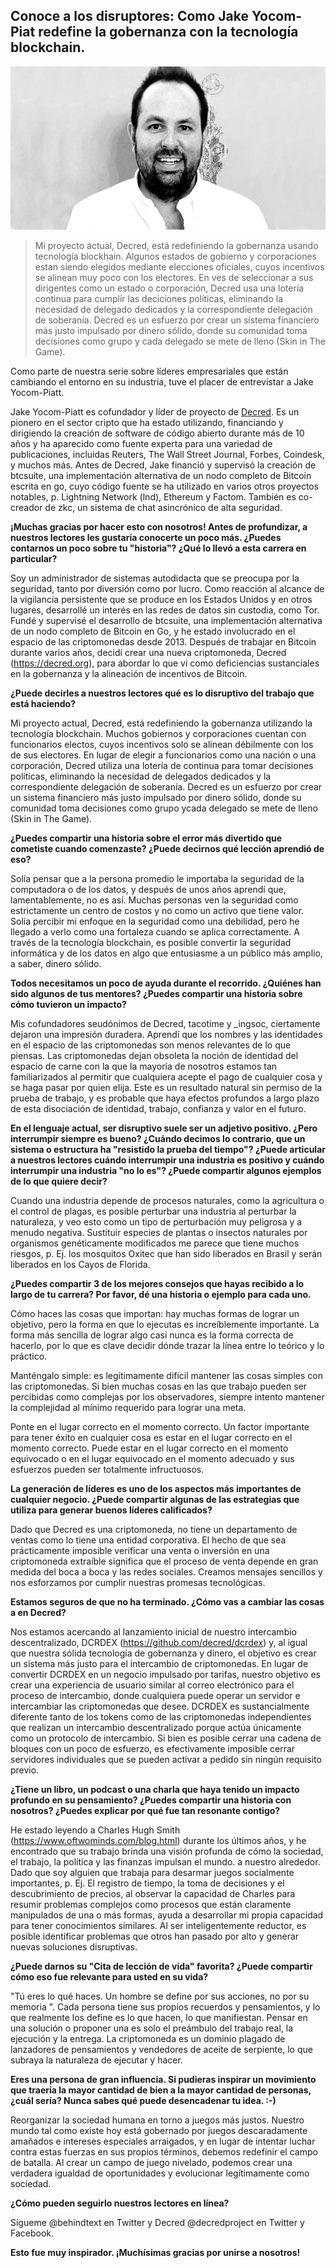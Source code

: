 ## Conoce a los disruptores: Como Jake Yocom-Piat redefine la gobernanza con la tecnología blockchain.

![jake-yocom-piat](https://github.com/DecredEs/traducciones/blob/master/assets/disruptivo-jake.jpeg)

> Mi proyecto actual, Decred, está redefiniendo la gobernanza usando tecnología blockhain. Algunos estados de gobierno y corporaciones estan siendo elegidos mediante elecciones oficiales, cuyos incentivos se alinean muy poco con los electores. En ves de seleccionar a sus dirigentes como un estado o corporación, Decred usa una lotería continua para cumplir las deciciones políticas, eliminando la necesidad de delegado dedicados y la correspondiente delegación de soberanía. Decred es un esfuerzo por crear un sistema financiero más justo impulsado por dinero sólido, donde su comunidad toma decisiones como grupo y cada delegado se mete de lleno (Skin in The Game).

Como parte de nuestra serie sobre líderes empresariales que están cambiando el entorno en su industria, tuve el placer de entrevistar a Jake Yocom-Piatt.

Jake Yocom-Piatt es cofundador y líder de proyecto de [Decred](https://decred.org/). Es un pionero en el sector cripto que ha estado utilizando, financiando y dirigiendo la creación de software de código abierto durante más de 10 años y ha aparecido como fuente experta para una variedad de publicaciones, incluidas Reuters, The Wall Street Journal, Forbes, Coindesk, y muchos más. Antes de Decred, Jake financió y supervisó la creación de btcsuite, una implementación alternativa de un nodo completo de Bitcoin escrita en go, cuyo código fuente se ha utilizado en varios otros proyectos notables, p. Lightning Network (lnd), Ethereum y Factom. También es co-creador de zkc, un sistema de chat asincrónico de alta seguridad.

**¡Muchas gracias por hacer esto con nosotros! Antes de profundizar, a nuestros lectores les gustaría conocerte un poco más. ¿Puedes contarnos un poco sobre tu "historia"? ¿Qué lo llevó a esta carrera en particular?**

Soy un administrador de sistemas autodidacta que se preocupa por la seguridad, tanto por diversión como por lucro. Como reacción al alcance de la vigilancia persistente que se produce en los Estados Unidos y en otros lugares, desarrollé un interés en las redes de datos sin custodia, como Tor. Fundé y supervisé el desarrollo de btcsuite, una implementación alternativa de un nodo completo de Bitcoin en Go, y he estado involucrado en el espacio de las criptomonedas desde 2013. Después de trabajar en Bitcoin durante varios años, decidí crear una nueva criptomoneda, Decred (https://decred.org), para abordar lo que vi como deficiencias sustanciales en la gobernanza y la alineación de incentivos de Bitcoin.

**¿Puede decirles a nuestros lectores qué es lo disruptivo del trabajo que está haciendo?**

Mi proyecto actual, Decred, está redefiniendo la gobernanza utilizando la tecnología blockchain. Muchos gobiernos y corporaciones cuentan con funcionarios electos, cuyos incentivos solo se alinean débilmente con los de sus electores. En lugar de elegir a funcionarios como una nación o una corporación, Decred utiliza una lotería de continua para tomar decisiones políticas, eliminando la necesidad de delegados dedicados y la correspondiente delegación de soberanía. Decred es un esfuerzo por crear un sistema financiero más justo impulsado por dinero sólido, donde su comunidad toma decisiones como grupo ycada delegado se mete de lleno (Skin in The Game).

**¿Puedes compartir una historia sobre el error más divertido que cometiste cuando comenzaste? ¿Puede decirnos qué lección aprendió de eso?**

Solía ​​pensar que a la persona promedio le importaba la seguridad de la computadora o de los datos, y después de unos años aprendí que, lamentablemente, no es así. Muchas personas ven la seguridad como estrictamente un centro de costos y no como un activo que tiene valor. Solía ​​percibir mi enfoque en la seguridad como una debilidad, pero he llegado a verlo como una fortaleza cuando se aplica correctamente. A través de la tecnología blockchain, es posible convertir la seguridad informática y de los datos en algo que entusiasme a un público más amplio, a saber, dinero sólido.

**Todos necesitamos un poco de ayuda durante el recorrido. ¿Quiénes han sido algunos de tus mentores? ¿Puedes compartir una historia sobre cómo tuvieron un impacto?**

Mis cofundadores seudónimos de Decred, tacotime y _ingsoc, ciertamente dejaron una impresión duradera. Aprendí que los nombres y las identidades en el espacio de las criptomonedas son menos relevantes de lo que piensas. Las criptomonedas dejan obsoleta la noción de identidad del espacio de carne con la que la mayoría de nosotros estamos tan familiarizados al permitir que cualquiera acepte el pago de cualquier cosa y se haga pasar por quien elija. Este es un resultado natural sin permiso de la prueba de trabajo, y es probable que haya efectos profundos a largo plazo de esta disociación de identidad, trabajo, confianza y valor en el futuro.

**En el lenguaje actual, ser disruptivo suele ser un adjetivo positivo. ¿Pero interrumpir siempre es bueno? ¿Cuándo decimos lo contrario, que un sistema o estructura ha "resistido la prueba del tiempo"? ¿Puede articular a nuestros lectores cuándo interrumpir una industria es positivo y cuándo interrumpir una industria "no lo es"? ¿Puede compartir algunos ejemplos de lo que quiere decir?**

Cuando una industria depende de procesos naturales, como la agricultura o el control de plagas, es posible perturbar una industria al perturbar la naturaleza, y veo esto como un tipo de perturbación muy peligrosa y a menudo negativa. Sustituir especies de plantas o insectos naturales por organismos genéticamente modificados me parece que tiene muchos riesgos, p. Ej. los mosquitos Oxitec que han sido liberados en Brasil y serán liberados en los Cayos de Florida.

**¿Puedes compartir 3 de los mejores consejos que hayas recibido a lo largo de tu carrera? Por favor, dé una historia o ejemplo para cada uno.**

Cómo haces las cosas que importan: hay muchas formas de lograr un objetivo, pero la forma en que lo ejecutas es increíblemente importante. La forma más sencilla de lograr algo casi nunca es la forma correcta de hacerlo, por lo que es clave decidir dónde trazar la línea entre lo teórico y lo práctico.

Manténgalo simple: es legítimamente difícil mantener las cosas simples con las criptomonedas. Si bien muchas cosas en las que trabajo pueden ser percibidas como complejas por los observadores, siempre intento mantener la complejidad al mínimo requerido para lograr una meta.

Ponte en el lugar correcto en el momento correcto. Un factor importante para tener éxito en cualquier cosa es estar en el lugar correcto en el momento correcto. Puede estar en el lugar correcto en el momento equivocado o en el lugar equivocado en el momento adecuado y sus esfuerzos pueden ser totalmente infructuosos.

**La generación de líderes es uno de los aspectos más importantes de cualquier negocio. ¿Puede compartir algunas de las estrategias que utiliza para generar buenos líderes calificados?**

Dado que Decred es una criptomoneda, no tiene un departamento de ventas como lo tiene una entidad corporativa. El hecho de que sea prácticamente imposible verificar una venta o inversión en una criptomoneda extraíble significa que el proceso de venta depende en gran medida del boca a boca y las redes sociales. Creamos mensajes sencillos y nos esforzamos por cumplir nuestras promesas tecnológicas.

**Estamos seguros de que no ha terminado. ¿Cómo vas a cambiar las cosas a en Decred?**

Nos estamos acercando al lanzamiento inicial de nuestro intercambio descentralizado, DCRDEX (https://github.com/decred/dcrdex) y, al igual que nuestra sólida tecnología de gobernanza y dinero, el objetivo es crear un sistema más justo para el intercambio de criptomonedas. En lugar de convertir DCRDEX en un negocio impulsado por tarifas, nuestro objetivo es crear una experiencia de usuario similar al correo electrónico para el proceso de intercambio, donde cualquiera puede operar un servidor e intercambiar las criptomonedas que desee. DCRDEX es sustancialmente diferente tanto de los tokens como de las criptomonedas independientes que realizan un intercambio descentralizado porque actúa únicamente como un protocolo de intercambio. Si bien es posible cerrar una cadena de bloques con un poco de esfuerzo, es efectivamente imposible cerrar servidores individuales que se pueden activar a pedido sin ningún requisito previo.

**¿Tiene un libro, un podcast o una charla que haya tenido un impacto profundo en su pensamiento? ¿Puedes compartir una historia con nosotros? ¿Puedes explicar por qué fue tan resonante contigo?**

He estado leyendo a Charles Hugh Smith (https://www.oftwominds.com/blog.html) durante los últimos años, y he encontrado que su trabajo brinda una visión profunda de cómo la sociedad, el trabajo, la política y las finanzas impulsan el mundo. a nuestro alrededor. Dado que soy alguien que trabaja para desarmar juegos socialmente importantes, p. Ej. El registro de tiempo, la toma de decisiones y el descubrimiento de precios, al observar la capacidad de Charles para resumir problemas complejos como procesos que están claramente manipulados de una o más formas, ayuda a desarrollar mi propia capacidad para tener conocimientos similares. Al ser inteligentemente reductor, es posible identificar problemas que otros han pasado por alto y generar nuevas soluciones disruptivas.

**¿Puede darnos su "Cita de lección de vida" favorita? ¿Puede compartir cómo eso fue relevante para usted en su vida?**

"Tú eres lo qué haces. Un hombre se define por sus acciones, no por su memoria ". Cada persona tiene sus propios recuerdos y pensamientos, y lo que realmente los define es lo que hacen, lo que manifiestan. Pensar en una solución o proponer una es solo el preámbulo del trabajo real, la ejecución y la entrega. La criptomoneda es un dominio plagado de lanzadores de pensamientos y vendedores de aceite de serpiente, lo que subraya la naturaleza de ejecutar y hacer.

**Eres una persona de gran influencia. Si pudieras inspirar un movimiento que traería la mayor cantidad de bien a la mayor cantidad de personas, ¿cuál sería? Nunca sabes qué puede desencadenar tu idea. :-)**

Reorganizar la sociedad humana en torno a juegos más justos. Nuestro mundo tal como existe hoy está gobernado por juegos descaradamente amañados e intereses especiales arraigados, y en lugar de intentar luchar contra estas fuerzas en sus propios términos, debemos redefinir el campo de batalla. Al crear un campo de juego nivelado, podemos crear una verdadera igualdad de oportunidades y evolucionar legítimamente como sociedad.

**¿Cómo pueden seguirlo nuestros lectores en línea?**

Sígueme @behindtext en Twitter y Decred @decredproject en Twitter y Facebook.

**Esto fue muy inspirador. ¡Muchísimas gracias por unirse a nosotros!**
